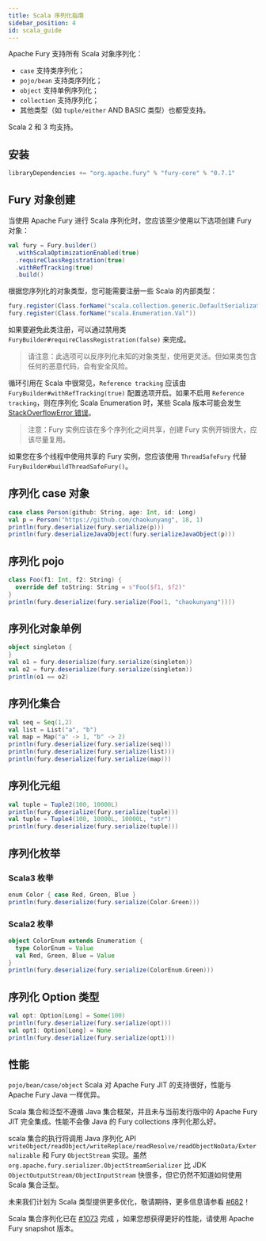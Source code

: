 ```yaml
---
title: Scala 序列化指南
sidebar_position: 4
id: scala_guide
---
```


Apache Fury 支持所有 Scala 对象序列化：

- `case` 支持类序列化；
- `pojo/bean` 支持类序列化；
- `object` 支持单例序列化；
- `collection` 支持序列化；
- 其他类型（如 `tuple/either` AND BASIC 类型）也都受支持。

Scala 2 和 3 均支持。

## 安装

```sbt
libraryDependencies += "org.apache.fury" % "fury-core" % "0.7.1"
```

## Fury 对象创建

当使用 Apache Fury 进行 Scala 序列化时，您应该至少使用以下选项创建 Fury 对象：

```scala
val fury = Fury.builder()
  .withScalaOptimizationEnabled(true)
  .requireClassRegistration(true)
  .withRefTracking(true)
  .build()
```

根据您序列化的对象类型，您可能需要注册一些 Scala 的内部类型：

```scala
fury.register(Class.forName("scala.collection.generic.DefaultSerializationProxy"))
fury.register(Class.forName("scala.Enumeration.Val"))
```

如果要避免此类注册，可以通过禁用类 `FuryBuilder#requireClassRegistration(false)` 来完成。

> 请注意：此选项可以反序列化未知的对象类型，使用更灵活。但如果类包含任何的恶意代码，会有安全风险。

循环引用在 Scala 中很常见，`Reference tracking` 应该由 `FuryBuilder#withRefTracking(true)` 配置选项开启。如果不启用 `Reference tracking`，则在序列化 Scala Enumeration 时，某些 Scala 版本可能会发生 [StackOverflowError 错误](https://github.com/apache/fury/issues/1032)。

> 注意：Fury 实例应该在多个序列化之间共享，创建 Fury 实例开销很大，应该尽量复用。

如果您在多个线程中使用共享的 Fury 实例，您应该使用 `ThreadSafeFury` 代替 `FuryBuilder#buildThreadSafeFury()`。

## 序列化 case 对象

```scala
case class Person(github: String, age: Int, id: Long)
val p = Person("https://github.com/chaokunyang", 18, 1)
println(fury.deserialize(fury.serialize(p)))
println(fury.deserializeJavaObject(fury.serializeJavaObject(p)))
```

## 序列化 pojo

```scala
class Foo(f1: Int, f2: String) {
  override def toString: String = s"Foo($f1, $f2)"
}
println(fury.deserialize(fury.serialize(Foo(1, "chaokunyang"))))
```

## 序列化对象单例

```scala
object singleton {
}
val o1 = fury.deserialize(fury.serialize(singleton))
val o2 = fury.deserialize(fury.serialize(singleton))
println(o1 == o2)
```

## 序列化集合

```scala
val seq = Seq(1,2)
val list = List("a", "b")
val map = Map("a" -> 1, "b" -> 2)
println(fury.deserialize(fury.serialize(seq)))
println(fury.deserialize(fury.serialize(list)))
println(fury.deserialize(fury.serialize(map)))
```

## 序列化元组

```scala
val tuple = Tuple2(100, 10000L)
println(fury.deserialize(fury.serialize(tuple)))
val tuple = Tuple4(100, 10000L, 10000L, "str")
println(fury.deserialize(fury.serialize(tuple)))
```

## 序列化枚举

### Scala3 枚举

```scala
enum Color { case Red, Green, Blue }
println(fury.deserialize(fury.serialize(Color.Green)))
```

### Scala2 枚举

```scala
object ColorEnum extends Enumeration {
  type ColorEnum = Value
  val Red, Green, Blue = Value
}
println(fury.deserialize(fury.serialize(ColorEnum.Green)))
```

## 序列化 Option 类型

```scala
val opt: Option[Long] = Some(100)
println(fury.deserialize(fury.serialize(opt)))
val opt1: Option[Long] = None
println(fury.deserialize(fury.serialize(opt1)))
```

## 性能

`pojo/bean/case/object` Scala 对 Apache Fury JIT 的支持很好，性能与 Apache Fury Java 一样优异。

Scala 集合和泛型不遵循 Java 集合框架，并且未与当前发行版中的 Apache Fury JIT 完全集成。性能不会像 Java 的 Fury collections 序列化那么好。

scala 集合的执行将调用 Java 序列化 API `writeObject/readObject/writeReplace/readResolve/readObjectNoData/Externalizable` 和 Fury `ObjectStream` 实现。虽然 `org.apache.fury.serializer.ObjectStreamSerializer` 比 JDK `ObjectOutputStream/ObjectInputStream` 快很多，但它仍然不知道如何使用 Scala 集合泛型。

未来我们计划为 Scala 类型提供更多优化，敬请期待，更多信息请参看 [#682](https://github.com/apache/fury/issues/682)！

Scala 集合序列化已在 [#1073](https://github.com/apache/fury/pull/1073) 完成 ，如果您想获得更好的性能，请使用 Apache Fury snapshot 版本。
